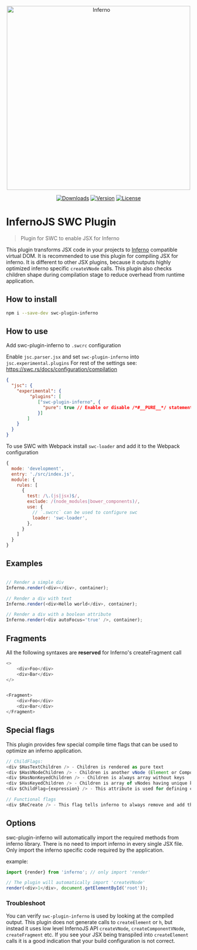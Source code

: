 <p align="center"><a href="https://infernojs.org/" target="_blank"><img width="500" alt="Inferno" title="Inferno" src="https://raw.githubusercontent.com/infernojs/swc-plugin-inferno/main/swc-plugin-inferno-logo.png"></a></p>
<p align="center">
  <a href="https://www.npmjs.com/package/swc-plugin-inferno"><img src="https://img.shields.io/npm/dm/swc-plugin-inferno.svg" alt="Downloads"></a>
  <a href="https://www.npmjs.com/package/swc-plugin-inferno"><img src="https://img.shields.io/npm/v/swc-plugin-inferno.svg" alt="Version"></a>
  <a href="https://www.npmjs.com/package/swc-plugin-inferno"><img src="https://img.shields.io/npm/l/swc-plugin-inferno.svg" alt="License"></a>
</p>

# InfernoJS SWC Plugin

> Plugin for SWC to enable JSX for Inferno

This plugin transforms JSX code in your projects to [Inferno](https://github.com/trueadm/inferno) compatible virtual DOM.
It is recommended to use this plugin for compiling JSX for inferno. It is different to other JSX plugins, because it outputs highly optimized inferno specific `createVNode` calls. This plugin also checks children shape during compilation stage to reduce overhead from runtime application.

## How to install

```bash
npm i --save-dev swc-plugin-inferno
```

## How to use

Add swc-plugin-inferno to `.swcrc` configuration

Enable `jsc.parser.jsx` and set `swc-plugin-inferno` into `jsc.experimental.plugins`
For rest of the settings see: https://swc.rs/docs/configuration/compilation
```json
{
  "jsc": {
    "experimental": {
         "plugins": [
            ["swc-plugin-inferno", {
              "pure": true // Enable or disable /*#__PURE__*/ statements
            }]
        ]
    }
  }
}
```

To use SWC with Webpack install `swc-loader` and add it to the Webpack configuration

```js
{
  mode: 'development',
  entry: './src/index.js',
  module: {
    rules: [
      {
        test: /\.(js|jsx)$/,
        exclude: /(node_modules|bower_components)/,
        use: {
          // `.swcrc` can be used to configure swc
          loader: 'swc-loader',
        },
      }
    ]
  }
}
```


## Examples

```js

// Render a simple div
Inferno.render(<div></div>, container);

// Render a div with text
Inferno.render(<div>Hello world</div>, container);

// Render a div with a boolean attribute
Inferno.render(<div autoFocus='true' />, container);

```

## Fragments

All the following syntaxes are **reserved** for Inferno's createFragment call

```js
<>
    <div>Foo</div>
    <div>Bar</div>
</>


<Fragment>
    <div>Foo</div>
    <div>Bar</div>
</Fragment>

```

## Special flags

This plugin provides few special compile time flags that can be used to optimize an inferno application.

```js
// ChildFlags:
<div $HasTextChildren /> - Children is rendered as pure text
<div $HasVNodeChildren /> - Children is another vNode (Element or Component)
<div $HasNonKeyedChildren /> - Children is always array without keys
<div $HasKeyedChildren /> - Children is array of vNodes having unique keys
<div $ChildFlag={expression} /> - This attribute is used for defining children shpae runtime. See inferno-vnode-flags (ChildFlags) for possibe values

// Functional flags
<div $ReCreate /> - This flag tells inferno to always remove and add the node. It can be used to replace key={Math.random()}
```

## Options

swc-plugin-inferno will automatically import the required methods from inferno library.
There is no need to import inferno in every single JSX file. Only import the inferno specific code required by the application.

example:
```js
import {render} from 'inferno'; // only import 'render'

// The plugin will automatically import 'createVNode'
render(<div>1</div>, document.getElementById('root'));
```

### Troubleshoot

You can verify `swc-plugin-inferno` is used by looking at the compiled output.
This plugin does not generate calls to `createElement` or `h`, but instead it uses low level InfernoJS API
`createVNode`, `createComponentVNode`, `createFragment` etc. If you see your JSX being transpiled into `createElement` calls
it is a good indication that your build configuration is not correct.
